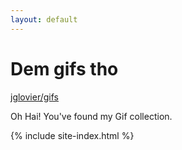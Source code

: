 ```yaml
---
layout: default
---
```


# Dem gifs tho

[jglovier/gifs](https://github.com/jglovier/gifs)

Oh Hai! You've found my Gif collection.

{% include site-index.html %}

